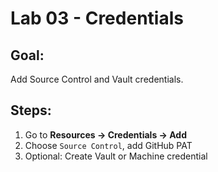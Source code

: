 # Lab 03 - Credentials

## Goal:
Add Source Control and Vault credentials.

## Steps:
1. Go to **Resources → Credentials → Add**
2. Choose `Source Control`, add GitHub PAT
3. Optional: Create Vault or Machine credential
